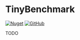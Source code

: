# TinyBenchmark

[![Nuget](https://img.shields.io/nuget/v/TinyBenchmark.svg)](https://www.nuget.org/packages/TinyBenchmark)
[![GitHub](https://img.shields.io/github/license/tommasobertoni/TinyBenchmark.svg)](https://github.com/tommasobertoni/TinyBenchmark/blob/master/LICENSE)

TODO
